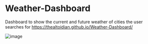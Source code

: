 # Weather-Dashboard

Dashboard to show the current and future weather of cities the user searches for 
https://thealtoidian.github.io/Weather-Dashboard/

![image](https://user-images.githubusercontent.com/95263095/155083766-71d5a9f8-72ec-4542-a80e-0f0aaeffc990.png)
